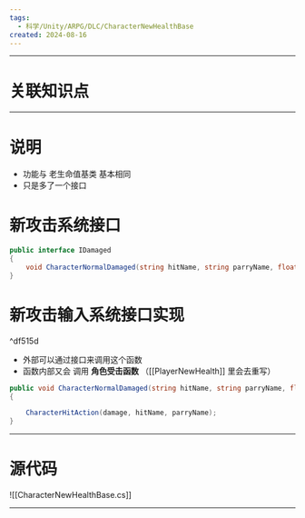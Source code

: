 ```yaml
---
tags:
  - 科学/Unity/ARPG/DLC/CharacterNewHealthBase
created: 2024-08-16
---
```


---
# 关联知识点



---
# 说明

- 功能与 老生命值基类 基本相同
- 只是多了一个接口
# 新攻击系统接口

```C#
public interface IDamaged
{
	void CharacterNormalDamaged(string hitName, string parryName, float damage, Transform attack, DamageType damageType);
}
```
# 新攻击输入系统接口实现

^df515d

- 外部可以通过接口来调用这个函数
- 函数内部又会 调用 **角色受击函数** （[[PlayerNewHealth]] 里会去重写）

```C#
public void CharacterNormalDamaged(string hitName, string parryName, float damage, Transform attack, DamageType damageType)
{

	CharacterHitAction(damage, hitName, parryName);
}
```



---
# 源代码

![[CharacterNewHealthBase.cs]]

---
